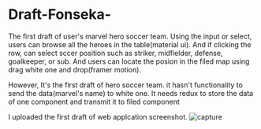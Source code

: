 # Draft-Fonseka-
The first draft of user's marvel hero soccer team.
Using the input or select, users can browse all the heroes in the table(material ui).
And if clicking the row, can select sccer position such as striker, midfielder, defense, goalkeeper, or sub.
And users can locate the posion in the filed map using drag white one and drop(framer motion).

However, It's the first draft of hero soccer team.
it hasn't functionality to send the data(marvel's name) to white one.
It needs redux to store the data of one component and transmit it to filed component

I uploaded the first draft of web applcation screenshot.
![capture](https://user-images.githubusercontent.com/47516984/185148715-014e563b-8817-4e00-9273-e00860971719.PNG)
